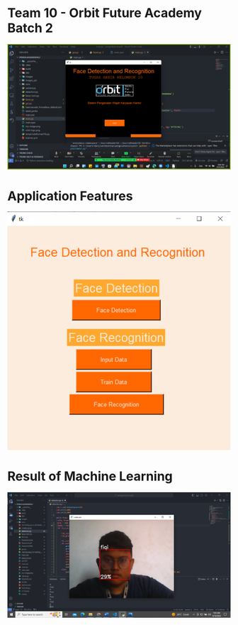 # Team 10 - Orbit Future Academy Batch 2 
![AI_2](https://raw.githubusercontent.com/fiqinaufaldy/Face-Detection-Recognition/main/images/AI_2.png)

# Application Features
![AI_3](https://raw.githubusercontent.com/fiqinaufaldy/Face-Detection-Recognition/main/images/AI_3.png)

# Result of Machine Learning
![AI_1](https://raw.githubusercontent.com/fiqinaufaldy/Face-Detection-Recognition/main/images/AI_1.png)